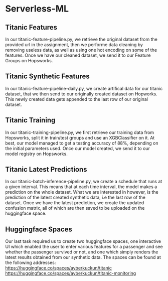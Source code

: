 # Serverless-ML
## Titanic Features
In our titanic-feature-pipeline.py, we retrieve the original dataset from the provided url in the assignment, then we performe data cleaning by removing useless data, as well as using one hot encoding on some of the features. Once we have our cleaned dataset, we send it to our Feature Groups on Hopsworks.

## Titanic Synthetic Features
In our titanic-feature-pipeline-daily.py, we create artifical data for our titanic dataset, that we then send to our originally created dataset on Hopworks. This newly created data gets appended to the last row of our original dataset. 

## Titanic Training
In our titanic-training-pipeline.py, we first retrieve our training data from Hopsworks, split it in train/test groups and use an XGBClassifier on it. At best, our model managed to get a testing accuracy of 88%, depending on the initial parameters used. Once our model created, we send it to our model registry on Hopsworks. 

## Titanic Latest Predictions
In our titanic-batch-inference-pipeline.py, we create a schedule that runs at a given interval. This means that at each time interval, the model makes a prediction on the whole dataset. What we are interested in however, is the prediction of the latest created synthetic data, i.e the last row of the dataset. Once we have the latest prediction, we create the updated confusion matrix, all of which are then saved to be uploaded on the huggingface space. 

## Huggingface Spaces
Our last task required us to create two huggingface spaces, one interactive UI which enabled the user to enter various features for a passenger and see whether the passenger survived or not, and one which simply renders the latest results obtained from our synthetic data. The spaces can be found at the following addresses: <br>
https://huggingface.co/spaces/ayberkuckun/titanic <br>
https://huggingface.co/spaces/ayberkuckun/titanic-monitoring
